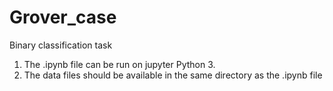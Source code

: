 # Grover_case
Binary classification task

1. The .ipynb file can be run on jupyter Python 3.  
2. The data files should be available in the same directory as the .ipynb file
